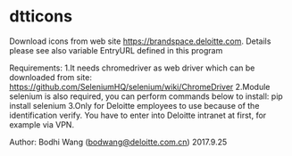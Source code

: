 # dtticons
Download icons from web site https://brandspace.deloitte.com. Details please see also variable EntryURL defined in this program


Requirements:
1.It needs chromedriver as web driver which can be downloaded from site:
https://github.com/SeleniumHQ/selenium/wiki/ChromeDriver
2.Module selenium is also required, you can perform commands below to install:
pip install selenium
3.Only for Deloitte employees to use because of the identification verify.
You have to enter into Deloitte intranet at first, for example via VPN.

Author:
Bodhi Wang (bodwang@deloitte.com.cn)
2017.9.25
